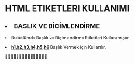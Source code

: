 <h1>HTML ETIKETLERI KULLANIMI</h1>
<h2><li>BASLIK VE BİCİMLENDİRME</li></h2>
<p><li> Bu bölümde Başlık ve Biçimlendirme Etiketleri Kullanılmıştır</li></p>
<p><li><b><ins>h1,h2,h3,h4,h5,h6</ins></b>:Başlık Vermek için Kullanılır.</li></p>
🤍🤍🤍🤍🤍🤍🤍🤍🤍🤍🤍🤍🤍🤍🤍
